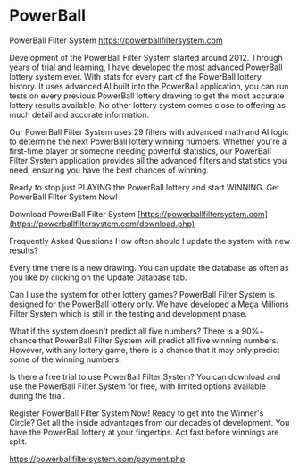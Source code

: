 # PowerBall
PowerBall Filter System
https://powerballfiltersystem.com

Development of the PowerBall Filter System started around 2012. Through years of trial and learning, I have developed the most advanced PowerBall lottery system ever. With stats for every part of the PowerBall lottery history. It uses advanced AI built into the PowerBall application, you can run tests on every previous PowerBall lottery drawing to get the most accurate lottery results available. No other lottery system comes close to offering as much detail and accurate information.

Our PowerBall Filter System uses 29 filters with advanced math and AI logic to determine the next PowerBall lottery winning numbers. Whether you're a first-time player or someone needing powerful statistics, our PowerBall Filter System application provides all the advanced filters and statistics you need, ensuring you have the best chances of winning.

Ready to stop just PLAYING the PowerBall lottery and start WINNING.
Get PowerBall Filter System Now!

Download PowerBall Filter System 
[https://powerballfiltersystem.com](https://powerballfiltersystem.com/download.php)


Frequently Asked Questions
How often should I update the system with new results?

Every time there is a new drawing. You can update the database as often as you like by clicking on the Update Database tab.

Can I use the system for other lottery games?
PowerBall Filter System is designed for the PowerBall lottery only. We have developed a Mega Millions Filter System which is still in the testing and development phase.

What if the system doesn't predict all five numbers?
There is a 90%+ chance that PowerBall Filter System will predict all five winning numbers. However, with any lottery game, there is a chance that it may only predict some of the winning numbers.

Is there a free trial to use PowerBall Filter System?
You can download and use the PowerBall Filter System for free, with limited options available during the trial.

Register PowerBall Filter System Now!
Ready to get into the Winner's Circle? Get all the inside advantages from our decades of development. You have the PowerBall lottery at your fingertips. Act fast before winnings are split.

https://powerballfiltersystem.com/payment.php
